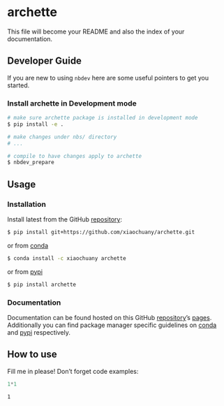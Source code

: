# archette

<!-- WARNING: THIS FILE WAS AUTOGENERATED! DO NOT EDIT! -->

This file will become your README and also the index of your
documentation.

## Developer Guide

If you are new to using `nbdev` here are some useful pointers to get you
started.

### Install archette in Development mode

``` sh
# make sure archette package is installed in development mode
$ pip install -e .

# make changes under nbs/ directory
# ...

# compile to have changes apply to archette
$ nbdev_prepare
```

## Usage

### Installation

Install latest from the GitHub
[repository](https://github.com/xiaochuany/archette):

``` sh
$ pip install git+https://github.com/xiaochuany/archette.git
```

or from [conda](https://anaconda.org/xiaochuany/archette)

``` sh
$ conda install -c xiaochuany archette
```

or from [pypi](https://pypi.org/project/archette/)

``` sh
$ pip install archette
```

### Documentation

Documentation can be found hosted on this GitHub
[repository](https://github.com/xiaochuany/archette)’s
[pages](https://xiaochuany.github.io/archette/). Additionally you can
find package manager specific guidelines on
[conda](https://anaconda.org/xiaochuany/archette) and
[pypi](https://pypi.org/project/archette/) respectively.

## How to use

Fill me in please! Don’t forget code examples:

``` python
1*1
```

    1
